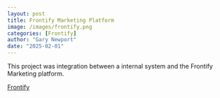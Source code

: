 ```yaml
---
layout: post
title: Frontify Marketing Platform
image: /images/frontify.png
categories: [Frontify]
author: "Gary Newport"
date: "2025-02-01"
---
```


This project was integration between a internal system and the Frontify Marketing platform.

[Frontify](https://newportg.github.io/Quarto-Frontify/)